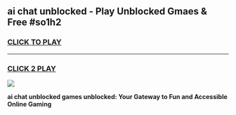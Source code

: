 
## ai chat unblocked - Play Unblocked Gmaes & Free #so1h2
<h3>
<a href="https://news.freeplayer.one?title=ai_chat_unblocked&ref=24F">CLICK TO PLAY</a></h3>
<hr>

<h3>
<a href="https://news.freeplayer.one?title=ai_chat_unblocked&ref=24F">CLICK 2 PLAY</a>
  
</h3>

<a href="https://news.freeplayer.one?title=ai_chat_unblocked&ref=24F/"><img src="https://clearcache.store/games.png"></a>


**ai chat unblocked games unblocked: Your Gateway to Fun and Accessible Online Gaming**
